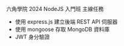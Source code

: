 六角學院 2024 NodeJS 入門班 主線任務
+ 使用 express.js 建立後端 REST API 伺服器
+ 使用 mongoose 存取 MongoDB 資料庫
+ JWT 身分驗證
